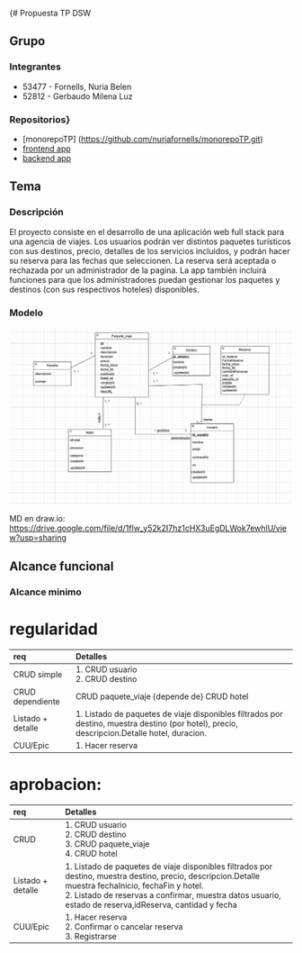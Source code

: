 {# Propuesta TP DSW

## Grupo
### Integrantes
* 53477 - Fornells, Nuria Belen
* 52812 - Gerbaudo Milena Luz


### Repositorios}
* [monorepoTP] (https://github.com/nuriafornells/monorepoTP.git)
* [frontend app](https://github.com/nuriafornells/monorepoTP/tree/main/FRONTEND_Y_BACKEND_TP/frontend)
* [backend app](https://github.com/nuriafornells/monorepoTP/tree/main/FRONTEND_Y_BACKEND_TP/backend)


## Tema
### Descripción
El proyecto consiste en el desarrollo de una aplicación web full stack para una agencia de viajes. Los usuarios podrán ver distintos paquetes turísticos con sus destinos, precio, detalles de los servicios incluidos, y podrán hacer su reserva para las fechas que seleccionen. La reserva será aceptada o rechazada por un administrador de la pagina. La app también incluirá funciones para que los administradores puedan gestionar los paquetes y destinos (con sus respectivos hoteles) disponibles. 


### Modelo
![imagen md](MD_Dsw.png)

MD en draw.io: https://drive.google.com/file/d/1fIw_y52k2I7hz1cHX3uEgDLWok7ewhlU/view?usp=sharing

## Alcance funcional
### Alcance minimo
# regularidad
| req | Detalles |
|:-|:-|
|CRUD simple| 1. CRUD usuario <br> 2. CRUD destino|
|CRUD dependiente|CRUD paquete_viaje {depende de} CRUD hotel|
|Listado + detalle| 1. Listado de paquetes de viaje disponibles filtrados por destino, muestra destino (por hotel), precio, descripcion.Detalle hotel, duracion.|
|CUU/Epic|1. Hacer reserva|

# aprobacion:
| req | Detalles |
|:-|:-|
|CRUD |1. CRUD usuario <br> 2. CRUD destino <br> 3. CRUD paquete_viaje <br> 4. CRUD hotel|
|Listado + detalle| 1. Listado de paquetes de viaje disponibles filtrados por destino, muestra destino, precio, descripcion.Detalle muestra fechaInicio, fechaFin y hotel. <br> 2. Listado de reservas a confirmar, muestra datos usuario, estado de reserva,idReserva, cantidad y fecha|
|CUU/Epic| 1. Hacer reserva <br> 2. Confirmar o cancelar reserva <br> 3. Registrarse|




